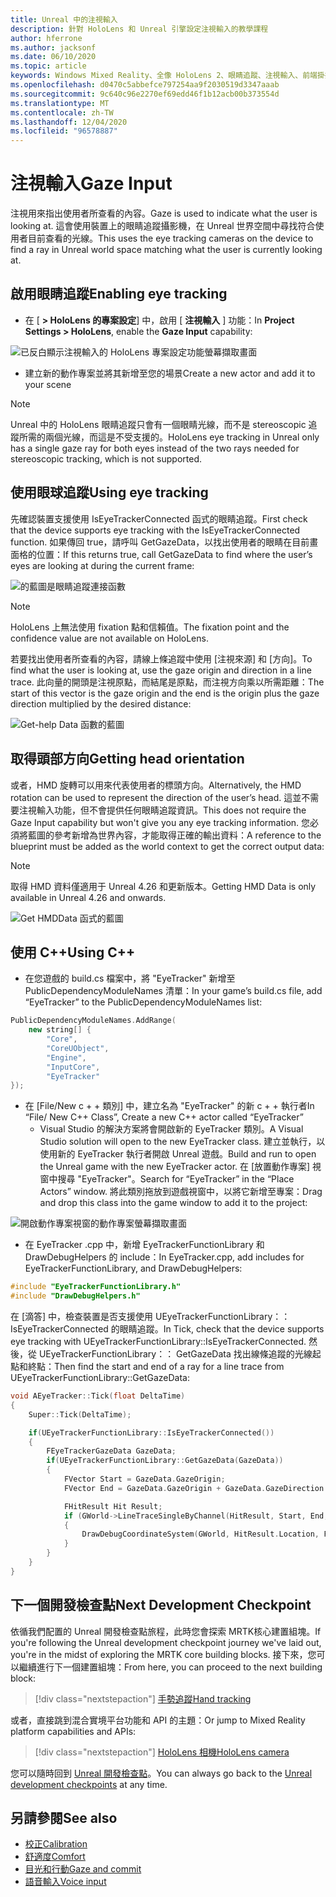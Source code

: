 ```yaml
---
title: Unreal 中的注視輸入
description: 針對 HoloLens 和 Unreal 引擎設定注視輸入的教學課程
author: hferrone
ms.author: jacksonf
ms.date: 06/10/2020
ms.topic: article
keywords: Windows Mixed Reality、全像 HoloLens 2、眼睛追蹤、注視輸入、前端掛接顯示器、Unreal 引擎、混合現實耳機、windows Mixed reality 耳機、虛擬實境耳機
ms.openlocfilehash: d0470c5abbefce797254aa9f2030519d3347aaab
ms.sourcegitcommit: 9c640c96e2270ef69edd46f1b12acb00b373554d
ms.translationtype: MT
ms.contentlocale: zh-TW
ms.lasthandoff: 12/04/2020
ms.locfileid: "96578887"
---
```

# <a name="gaze-input"></a><span data-ttu-id="29218-104">注視輸入</span><span class="sxs-lookup"><span data-stu-id="29218-104">Gaze Input</span></span>

<span data-ttu-id="29218-105">注視用來指出使用者所查看的內容。</span><span class="sxs-lookup"><span data-stu-id="29218-105">Gaze is used to indicate what the user is looking at.</span></span>  <span data-ttu-id="29218-106">這會使用裝置上的眼睛追蹤攝影機，在 Unreal 世界空間中尋找符合使用者目前查看的光線。</span><span class="sxs-lookup"><span data-stu-id="29218-106">This uses the eye tracking cameras on the device to find a ray in Unreal world space matching what the user is currently looking at.</span></span>

## <a name="enabling-eye-tracking"></a><span data-ttu-id="29218-107">啟用眼睛追蹤</span><span class="sxs-lookup"><span data-stu-id="29218-107">Enabling eye tracking</span></span>

- <span data-ttu-id="29218-108">在 [ **> HoloLens 的專案設定**] 中，啟用 [ **注視輸入** ] 功能：</span><span class="sxs-lookup"><span data-stu-id="29218-108">In **Project Settings > HoloLens**, enable the **Gaze Input** capability:</span></span>

![已反白顯示注視輸入的 HoloLens 專案設定功能螢幕擷取畫面](images/unreal-gaze-img-01.png)

- <span data-ttu-id="29218-110">建立新的動作專案並將其新增至您的場景</span><span class="sxs-lookup"><span data-stu-id="29218-110">Create a new actor and add it to your scene</span></span>

> [!NOTE] 
> <span data-ttu-id="29218-111">Unreal 中的 HoloLens 眼睛追蹤只會有一個眼睛光線，而不是 stereoscopic 追蹤所需的兩個光線，而這是不受支援的。</span><span class="sxs-lookup"><span data-stu-id="29218-111">HoloLens eye tracking in Unreal only has a single gaze ray for both eyes instead of the two rays needed for stereoscopic tracking, which is not supported.</span></span>

## <a name="using-eye-tracking"></a><span data-ttu-id="29218-112">使用眼球追蹤</span><span class="sxs-lookup"><span data-stu-id="29218-112">Using eye tracking</span></span>

<span data-ttu-id="29218-113">先確認裝置支援使用 IsEyeTrackerConnected 函式的眼睛追蹤。</span><span class="sxs-lookup"><span data-stu-id="29218-113">First check that the device supports eye tracking with the IsEyeTrackerConnected function.</span></span>  <span data-ttu-id="29218-114">如果傳回 true，請呼叫 GetGazeData，以找出使用者的眼睛在目前畫面格的位置：</span><span class="sxs-lookup"><span data-stu-id="29218-114">If this returns true, call GetGazeData to find where the user’s eyes are looking at during the current frame:</span></span>

![的藍圖是眼睛追蹤連接函數](images/unreal-gaze-img-02.png)

> [!NOTE]
> <span data-ttu-id="29218-116">HoloLens 上無法使用 fixation 點和信賴值。</span><span class="sxs-lookup"><span data-stu-id="29218-116">The fixation point and the confidence value are not available on HoloLens.</span></span>

<span data-ttu-id="29218-117">若要找出使用者所查看的內容，請線上條追蹤中使用 [注視來源] 和 [方向]。</span><span class="sxs-lookup"><span data-stu-id="29218-117">To find what the user is looking at, use the gaze origin and direction in a line trace.</span></span>  <span data-ttu-id="29218-118">此向量的開頭是注視原點，而結尾是原點，而注視方向乘以所需距離：</span><span class="sxs-lookup"><span data-stu-id="29218-118">The start of this vector is the gaze origin and the end is the origin plus the gaze direction multiplied by the desired distance:</span></span>

![Get-help Data 函數的藍圖](images/unreal-gaze-img-03.png)

## <a name="getting-head-orientation"></a><span data-ttu-id="29218-120">取得頭部方向</span><span class="sxs-lookup"><span data-stu-id="29218-120">Getting head orientation</span></span>

<span data-ttu-id="29218-121">或者，HMD 旋轉可以用來代表使用者的標頭方向。</span><span class="sxs-lookup"><span data-stu-id="29218-121">Alternatively, the HMD rotation can be used to represent the direction of the user’s head.</span></span>  <span data-ttu-id="29218-122">這並不需要注視輸入功能，但不會提供任何眼睛追蹤資訊。</span><span class="sxs-lookup"><span data-stu-id="29218-122">This does not require the Gaze Input capability but won't give you any eye tracking information.</span></span>  <span data-ttu-id="29218-123">您必須將藍圖的參考新增為世界內容，才能取得正確的輸出資料：</span><span class="sxs-lookup"><span data-stu-id="29218-123">A reference to the blueprint must be added as the world context to get the correct output data:</span></span>

> [!NOTE]
> <span data-ttu-id="29218-124">取得 HMD 資料僅適用于 Unreal 4.26 和更新版本。</span><span class="sxs-lookup"><span data-stu-id="29218-124">Getting HMD Data is only available in Unreal 4.26 and onwards.</span></span>

![Get HMDData 函式的藍圖](images/unreal-gaze-img-04.png)

## <a name="using-c"></a><span data-ttu-id="29218-126">使用 C++</span><span class="sxs-lookup"><span data-stu-id="29218-126">Using C++</span></span> 

- <span data-ttu-id="29218-127">在您遊戲的 build.cs 檔案中，將 "EyeTracker" 新增至 PublicDependencyModuleNames 清單：</span><span class="sxs-lookup"><span data-stu-id="29218-127">In your game’s build.cs file, add “EyeTracker” to the PublicDependencyModuleNames list:</span></span>

```cpp
PublicDependencyModuleNames.AddRange(
    new string[] {
        "Core",
        "CoreUObject",
        "Engine",
        "InputCore",
        "EyeTracker"
});
```

- <span data-ttu-id="29218-128">在 [File/New c + + 類別] 中，建立名為 "EyeTracker" 的新 c + + 執行者</span><span class="sxs-lookup"><span data-stu-id="29218-128">In “File/ New C++ Class”, Create a new C++ actor called “EyeTracker”</span></span>
    - <span data-ttu-id="29218-129">Visual Studio 的解決方案將會開啟新的 EyeTracker 類別。</span><span class="sxs-lookup"><span data-stu-id="29218-129">A Visual Studio solution will open to the new EyeTracker class.</span></span> <span data-ttu-id="29218-130">建立並執行，以使用新的 EyeTracker 執行者開啟 Unreal 遊戲。</span><span class="sxs-lookup"><span data-stu-id="29218-130">Build and run to open the Unreal game with the new EyeTracker actor.</span></span>  <span data-ttu-id="29218-131">在 [放置動作專案] 視窗中搜尋 "EyeTracker"。</span><span class="sxs-lookup"><span data-stu-id="29218-131">Search for “EyeTracker” in the “Place Actors” window.</span></span>  <span data-ttu-id="29218-132">將此類別拖放到遊戲視窗中，以將它新增至專案：</span><span class="sxs-lookup"><span data-stu-id="29218-132">Drag and drop this class into the game window to add it to the project:</span></span>

![開啟動作專案視窗的動作專案螢幕擷取畫面](images/unreal-gaze-img-06.png)

- <span data-ttu-id="29218-134">在 EyeTracker .cpp 中，新增 EyeTrackerFunctionLibrary 和 DrawDebugHelpers 的 include：</span><span class="sxs-lookup"><span data-stu-id="29218-134">In EyeTracker.cpp, add includes for EyeTrackerFunctionLibrary, and DrawDebugHelpers:</span></span>

```cpp
#include "EyeTrackerFunctionLibrary.h"
#include "DrawDebugHelpers.h"
```

<span data-ttu-id="29218-135">在 [滴答] 中，檢查裝置是否支援使用 UEyeTrackerFunctionLibrary：： IsEyeTrackerConnected 的眼睛追蹤。</span><span class="sxs-lookup"><span data-stu-id="29218-135">In Tick, check that the device supports eye tracking with UEyeTrackerFunctionLibrary::IsEyeTrackerConnected.</span></span>  <span data-ttu-id="29218-136">然後，從 UEyeTrackerFunctionLibrary：： GetGazeData 找出線條追蹤的光線起點和終點：</span><span class="sxs-lookup"><span data-stu-id="29218-136">Then find the start and end of a ray for a line trace from UEyeTrackerFunctionLibrary::GetGazeData:</span></span>

```cpp
void AEyeTracker::Tick(float DeltaTime)
{
    Super::Tick(DeltaTime);

    if(UEyeTrackerFunctionLibrary::IsEyeTrackerConnected())
    {
        FEyeTrackerGazeData GazeData;
        if(UEyeTrackerFunctionLibrary::GetGazeData(GazeData))
        {
            FVector Start = GazeData.GazeOrigin;
            FVector End = GazeData.GazeOrigin + GazeData.GazeDirection * 100;

            FHitResult Hit Result;
            if (GWorld->LineTraceSingleByChannel(HitResult, Start, End, ECollisionChannel::ECC_Visiblity))
            {
                DrawDebugCoordinateSystem(GWorld, HitResult.Location, FQuat::Identity.Rotator(), 10);
            }
        }
    }
}
```

## <a name="next-development-checkpoint"></a><span data-ttu-id="29218-137">下一個開發檢查點</span><span class="sxs-lookup"><span data-stu-id="29218-137">Next Development Checkpoint</span></span>

<span data-ttu-id="29218-138">依循我們配置的 Unreal 開發檢查點旅程，此時您會探索 MRTK核心建置組塊。</span><span class="sxs-lookup"><span data-stu-id="29218-138">If you're following the Unreal development checkpoint journey we've laid out, you're in the midst of exploring the MRTK core building blocks.</span></span> <span data-ttu-id="29218-139">接下來，您可以繼續進行下一個建置組塊：</span><span class="sxs-lookup"><span data-stu-id="29218-139">From here, you can proceed to the next building block:</span></span> 

> [!div class="nextstepaction"]
> [<span data-ttu-id="29218-140">手勢追蹤</span><span class="sxs-lookup"><span data-stu-id="29218-140">Hand tracking</span></span>](unreal-hand-tracking.md)

<span data-ttu-id="29218-141">或者，直接跳到混合實境平台功能和 API 的主題：</span><span class="sxs-lookup"><span data-stu-id="29218-141">Or jump to Mixed Reality platform capabilities and APIs:</span></span>

> [!div class="nextstepaction"]
> [<span data-ttu-id="29218-142">HoloLens 相機</span><span class="sxs-lookup"><span data-stu-id="29218-142">HoloLens camera</span></span>](unreal-hololens-camera.md)

<span data-ttu-id="29218-143">您可以隨時回到 [Unreal 開發檢查點](unreal-development-overview.md#2-core-building-blocks)。</span><span class="sxs-lookup"><span data-stu-id="29218-143">You can always go back to the [Unreal development checkpoints](unreal-development-overview.md#2-core-building-blocks) at any time.</span></span>

## <a name="see-also"></a><span data-ttu-id="29218-144">另請參閱</span><span class="sxs-lookup"><span data-stu-id="29218-144">See also</span></span>
* [<span data-ttu-id="29218-145">校正</span><span class="sxs-lookup"><span data-stu-id="29218-145">Calibration</span></span>](../../calibration.md)
* [<span data-ttu-id="29218-146">舒適度</span><span class="sxs-lookup"><span data-stu-id="29218-146">Comfort</span></span>](../../design/comfort.md)
* [<span data-ttu-id="29218-147">目光和行動</span><span class="sxs-lookup"><span data-stu-id="29218-147">Gaze and commit</span></span>](../../design/gaze-and-commit.md)
* [<span data-ttu-id="29218-148">語音輸入</span><span class="sxs-lookup"><span data-stu-id="29218-148">Voice input</span></span>](../../out-of-scope/voice-design.md)

